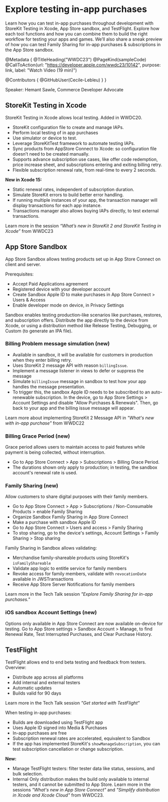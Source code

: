 # Explore testing in-app purchases

Learn how you can test in-app purchases throughout development with StoreKit Testing in Xcode, App Store sandbox, and TestFlight. Explore how each tool functions and how you can combine them to build the right workflow for testing your apps and games. We’ll also share a sneak preview of how you can test Family Sharing for in-app purchases & subscriptions in the App Store sandbox.

@Metadata {
   @TitleHeading("WWDC23")
   @PageKind(sampleCode)
   @CallToAction(url: "https://developer.apple.com/wwdc23/10142", purpose: link, label: "Watch Video (19 min)")

   @Contributors {
      @GitHubUser(Cecile-Lebleu)
   }
}



Speaker: Hemant Sawle, Commerce Developer Advocate 

## StoreKit Testing in Xcode

StoreKit Testing in Xcode allows local testing. Added in WWDC20.

- StoreKit configuration file to create and manage IAPs.
- Perform local testing of in app purchases
- Use simulator or device to test.
- Leverage StoreKitTest framework to automate testing IAPs.
- Sync products from AppStore Connect to Xcode: so configuration file doesn’t need to be created manually.
- Supports advance subscription use cases, like offer code redemption, price increase sheet, and subscriptions entering and exiting billing retry.
- Flexible subscription renewal rate, from real-time to every 2 seconds.

**New in Xcode 15:**

- Static renewal rates, independent of subscription duration.
- Simulate StoreKit errors to build better error handling.
- If running multiple instances of your app, the transaction manager will display transactions for each app instance.
- Transactions manager also allows buying IAPs directly, to test external transactions.

Learn more in the session *“What’s new in StoreKit 2 and StoreKit Testing in Xcode”* from WWDC23

## App Store Sandbox

App Store Sandbox allows testing products set up in App Store Connect on client and server.

Prerequisites:

- Accept Paid Applications agreement
- Registered device with your developer account
- Create Sandbox Apple ID to make purchases in App Store Connect > Users & Access
- Enable developer mode on device, in Privacy Settings

Sandbox enables testing production-like scenarios like purchases, restores, and subscription offers. Distribute the app directly to the device from Xcode, or using a distribution method like Release Testing, Debugging, or Custom (to generate an IPA file).

### Billing Problem message simulation (new)

- Available in sandbox, it will be available for customers in production when they enter billing retry.
- Uses StoreKit 2 message API with reason `billingIssue`.
- Implement a message listener in views to defer or suppress the message
- Simulate `billingIssue` message in sandbox to test how your app handles the message presentation.
- To trigger this, the sandbox Apple ID needs to be subscribed to an auto-renewable subscription. In the device, go to App Store Settings > Account Settings and disable "Allow Purchases & Renewals". Then, go back to your app and the billing issue message will appear.

Learn more about implementing StoreKit 2 Message API in *"What's new with in-app purchase"* from WWDC22

### Billing Grace Period (new)

Grace period allows users to maintain access to paid features while payment is being collected, without interruption.

- Go to App Store Connect > App > Subscriptions > Billing Grace Period.
- The durations shown only apply to production; in testing, the sandbox account's renewal rate is used.

### Family Sharing (new)

Allow customers to share digital purposes with their family members.

- Go to App Store Connect > App > Subscriptions / Non-Consumable Products > enable Family Sharing
- Organize Sandbox Family Sharing in App Store Connect
- Make a purchase with sandbox Apple ID
- Go to App Store Connect > Users and access > Family Sharing
- To stop sharing, go to the device's settings, Account Settings > Family Sharing > Stop sharing

Family Sharing in Sandbox allows validating:

- Merchandise family-shareable products using StoreKit's `isFamilyShareable` 
- Validate app logic to entitle service for family members
- Revoke access for family members, validate with `revocationDate` available in JWSTransactions
- Receive App Store Server Notifications for family members

Learn more in the Tech Talk session *"Explore Family Sharing for in-app purchases."* 

### iOS sandbox Account Settings (new)

Options only available in App Store Connect are now available on-device for testing. Go to App Store settings > Sandbox Account > Manage, to find Renewal Rate, Test Interrupted Purchases, and Clear Purchase History.

## TestFlight

TestFlight allows end to end beta testing and feedback from testers. Overview:

- Distribute app across all platforms
- Add internal and external testers
- Automatic updates
- Builds valid for 90 days

Learn more in the Tech Talk session *"Get started with TestFlight"*

When testing in-app purchases:

- Builds are downloaded using TestFlight app
- Uses Apple ID signed into Media & Purchases
- In-app purchases are free
- Subscription renewal rates are accelerated, equivalent to Sandbox
- If the app has implemented StoreKit's `showManageSubscription`, you can test subscription cancellation or change subscription.

**New:**

- Manage TestFlight testers: filter tester data like status, sessions, and bulk selection.
- Internal Only distribution makes the build only available to internal testers, and it cannot be submitted to App Store.
Learn more in the sessions *"What's new in App Store Connect"* and *"Simplify distribution in Xcode and Xcode Cloud"* from WWDC23.
